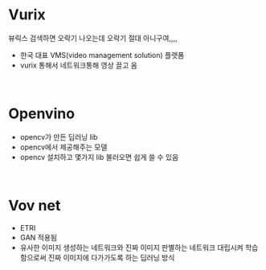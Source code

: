 Vurix
===
뷰릭스 검색하면 오락기 나오는데 오락기 절대 아니구여,,,,  
- 한국 대표 VMS(video management solution) 플랫폼  
- vurix 통해서 네트워크통해 영상 끌고 옴  
<br>

Openvino
===
- opencv가 만든 딥러닝 lib  
- opencv에서 제공해주는 모델  
- opencv 설치하고 몇가지 lib 불러오면 쉽게 쓸 수 있음  
<br>

Vov net
===
- ETRI  
- GAN 적용됨  
- 유사한 이미지 생성하는 네트워크와 진짜 이미지 판별하는 네트워크 대립시켜 학습함으로써 진짜 이미지에 다가가도록 하는 딥러닝 방식  
